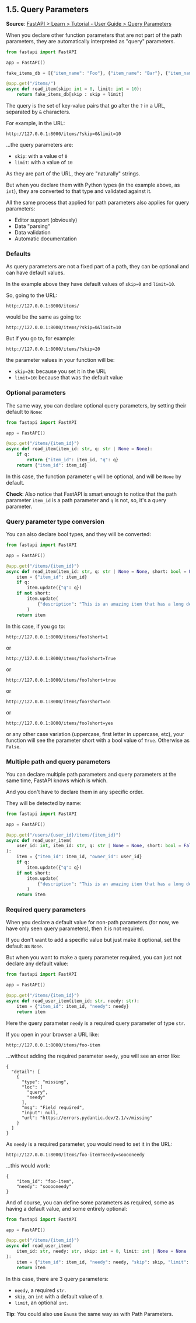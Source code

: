 ## 1.5. Query Parameters

**Source**: [FastAPI > Learn > Tutorial - User Guide > Query Parameters](https://fastapi.tiangolo.com/tutorial/query-params)


When you declare other function parameters that are not part of the path parameters, 
they are automatically interpreted as "query" parameters.

```Python 3.8+
from fastapi import FastAPI

app = FastAPI()

fake_items_db = [{"item_name": "Foo"}, {"item_name": "Bar"}, {"item_name": "Baz"}]

@app.get("/items/")
async def read_item(skip: int = 0, limit: int = 10):
    return fake_items_db[skip : skip + limit]
```

The query is the set of key-value pairs that go after the `?` in a URL, separated by `&` characters.

For example, in the URL:
```
http://127.0.0.1:8000/items/?skip=0&limit=10
```
...the query parameters are:
- `skip`: with a value of `0`
- `limit`: with a value of `10`

As they are part of the URL, they are "naturally" strings.

But when you declare them with Python types (in the example above, as `int`), 
they are converted to that type and validated against it.

All the same process that applied for path parameters also applies for query parameters:

- Editor support (obviously)
- Data "parsing"
- Data validation
- Automatic documentation


### Defaults
As query parameters are not a fixed part of a path, 
they can be optional and can have default values.

In the example above they have default values of `skip=0` and `limit=10`.

So, going to the URL:
```
http://127.0.0.1:8000/items/
```
would be the same as going to:
```
http://127.0.0.1:8000/items/?skip=0&limit=10
```

But if you go to, for example:
```
http://127.0.0.1:8000/items/?skip=20
```

the parameter values in your function will be:
- `skip=20`: because you set it in the URL
- `limit=10`: because that was the default value


### Optional parameters

The same way, you can declare optional query parameters, by setting their default to `None`:

```Python 3.10+
from fastapi import FastAPI

app = FastAPI()

@app.get("/items/{item_id}")
async def read_item(item_id: str, q: str | None = None):
    if q:
        return {"item_id": item_id, "q": q}
    return {"item_id": item_id}
```

In this case, the function parameter `q` will be optional, and will be `None` by default.

**Check**: 
    Also notice that FastAPI is smart enough to notice that 
    the path parameter `item_id` is a path parameter and `q` is not, so, it's a query parameter.


### Query parameter type conversion

You can also declare bool types, and they will be converted:

```Python 3.10+
from fastapi import FastAPI

app = FastAPI()

@app.get("/items/{item_id}")
async def read_item(item_id: str, q: str | None = None, short: bool = False):
    item = {"item_id": item_id}
    if q:
        item.update({"q": q})
    if not short:
        item.update(
            {"description": "This is an amazing item that has a long description"}
        )
    return item
```

In this case, if you go to:
```
http://127.0.0.1:8000/items/foo?short=1
```
or
```
http://127.0.0.1:8000/items/foo?short=True
```
or
```
http://127.0.0.1:8000/items/foo?short=true
```
or
```
http://127.0.0.1:8000/items/foo?short=on
```
or
```
http://127.0.0.1:8000/items/foo?short=yes
```
or any other case variation (uppercase, first letter in uppercase, etc), 
your function will see the parameter short with a bool value of `True`. Otherwise as `False`.


### Multiple path and query parameters

You can declare multiple path parameters and query parameters at the same time, 
FastAPI knows which is which.

And you don't have to declare them in any specific order.

They will be detected by name:

```Python 3.10+
from fastapi import FastAPI

app = FastAPI()

@app.get("/users/{user_id}/items/{item_id}")
async def read_user_item(
    user_id: int, item_id: str, q: str | None = None, short: bool = False
):
    item = {"item_id": item_id, "owner_id": user_id}
    if q:
        item.update({"q": q})
    if not short:
        item.update(
            {"description": "This is an amazing item that has a long description"}
        )
    return item
```


### Required query parameters

When you declare a default value for non-path parameters 
(for now, we have only seen query parameters), then it is not required.

If you don't want to add a specific value but just make it optional, set the default as `None`.

But when you want to make a query parameter required, you can just not declare any default value:

```Python 3.8+
from fastapi import FastAPI

app = FastAPI()

@app.get("/items/{item_id}")
async def read_user_item(item_id: str, needy: str):
    item = {"item_id": item_id, "needy": needy}
    return item
```

Here the query parameter `needy` is a required query parameter of type `str`.

If you open in your browser a URL like:
```
http://127.0.0.1:8000/items/foo-item
```
...without adding the required parameter `needy`, you will see an error like:
```
{
  "detail": [
    {
      "type": "missing",
      "loc": [
        "query",
        "needy"
      ],
      "msg": "Field required",
      "input": null,
      "url": "https://errors.pydantic.dev/2.1/v/missing"
    }
  ]
}
```
As `needy` is a required parameter, you would need to set it in the URL:
```
http://127.0.0.1:8000/items/foo-item?needy=sooooneedy
```
...this would work:
```
{
    "item_id": "foo-item",
    "needy": "sooooneedy"
}
```
And of course, you can define some parameters as required, 
some as having a default value, and some entirely optional:

```Python 3.10+
from fastapi import FastAPI

app = FastAPI()

@app.get("/items/{item_id}")
async def read_user_item(
    item_id: str, needy: str, skip: int = 0, limit: int | None = None
):
    item = {"item_id": item_id, "needy": needy, "skip": skip, "limit": limit}
    return item
```

In this case, there are 3 query parameters:
- `needy`, a required `str`.
- `skip`, an `int` with a default value of `0`.
- `limit`, an optional `int`.

**Tip**: 
    You could also use `Enum`s the same way as with Path Parameters.